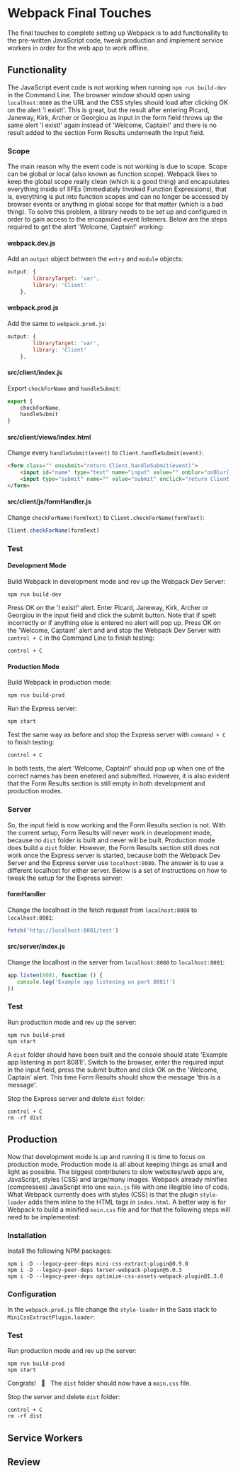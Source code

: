 # Webpack Final Touches
The final touches to complete setting up Webpack is to add functionallity to the pre-written JavaScript code, tweak production and implement service workers in order for the web app to work offline.

## Functionality
The JavaScript event code is not working when running `npm run build-dev` in the Command Line. The browser window should open using `localhost:8080` as the URL and the CSS styles should load after clicking OK on the alert 'I exist!'. This is great, but the result after entering Picard, Janeway, Kirk, Archer or Georgiou as input in the form field throws up the same alert 'I exist!' again instead of 'Welcome, Captain!' and there is no result added to the section Form Results underneath the input field.

### Scope
The main reason why the event code is not working is due to scope. Scope can be global or local (also known as function scope). Webpack likes to keep the global scope really clean (which is a good thing) and encapsulates everything inside of IIFEs (Immediately Invoked Function Expressions), that is, everything is put into function scopes and can no longer be accessed by browser events or anything in global scope for that matter (which is a bad thing). To solve this problem, a library needs to be set up and configured in order to gain access to the encapsuled event listeners. Below are the steps required to get the alert 'Welcome, Captain!' working:

#### webpack.dev.js
Add an `output` object between the `entry` and `module` objects:
```js
output: {
        libraryTarget: 'var',
        library: 'Client'
    },
```
#### webpack.prod.js
Add the same to `webpack.prod.js`:
```js
output: {
        libraryTarget: 'var',
        library: 'Client'
    },
```
#### src/client/index.js
Export `checkForName` and `handleSubmit`:
```js
export {
    checkForName,
    handleSubmit
}
```
#### src/client/views/index.html
Change every `handleSubmit(event)` to `Client.handleSubmit(event)`:
```html
<form class="" onsubmit="return Client.handleSubmit(event)">
    <input id="name" type="text" name="input" value="" onblur="onBlur()" placeholder="Name">
    <input type="submit" name="" value="submit" onclick="return Client.handleSubmit(event)" onsubmit="return Client.handleSubmit(event)">
</form>
```
#### src/client/js/formHandler.js
Change `checkForName(formText)` to `Client.checkForName(formText)`:
```js
Client.checkForName(formText)
```

### Test
#### Development Mode
Build Webpack in development mode and rev up the Webpack Dev Server:
```
npm run build-dev
```
Press OK on the 'I exist!' alert. Enter Picard, Janeway, Kirk, Archer or Georgiou in the input field and click the submit button. Note that if spelt incorrectly or if anything else is entered no alert will pop up. Press OK on the 'Welcome, Captain!' alert and and stop the Webpack Dev Server with `control + C` in the Command Line to finish testing:
```
control + C
```

#### Production Mode
Build Webpack in production mode:
```
npm run build-prod
```
Run the Express server:
```
npm start
```
Test the same way as before and stop the Express server with `command + C` to finish testing:
```
control + C
```
In both tests, the alert 'Welcome, Captain!' should pop up when one of the correct names has been enetered and submitted. However, it is also evident that the Form Results section is still empty in both development and production modes.

### Server
So, the input field is now working and the Form Results section is not. With the current setup, Form Results will never work in development mode, because no `dist` folder is built and never will be built. Production mode does build a `dist` folder. However, the Form Results section still does not work once the Express server is started, because both the Webpack Dev Server and the Express server use `localhost:8080`. The answer is to use a different localhost for either server. Below is a set of instructions on how to tweak the setup for the Express server:

#### formHandler
Change the localhost in the fetch request from `localhost:8080` to `localhost:8081`:
```js
fetch('http://localhost:8081/test')
```
#### src/server/index.js
 Change the localhost in the server from `localhost:8080` to `localhost:8081`:
 ```js
app.listen(8081, function () {
    console.log('Example app listening on port 8081!')
})
 ```

### Test
Run production mode and rev up the server:
```
npm run build-prod
npm start
```
A `dist` folder should have been built and the console should state 'Example app listening in port 8081!'. Switch to the browser, enter the required input in the input field, press the submit button and click OK on the 'Welcome, Captain' alert. This time Form Results should show the message 'this is a message'.

Stop the Express server and delete `dist` folder:
```
control + C
rm -rf dist
```

## Production
Now that development mode is up and running it is time to focus on production mode. Production mode is all about keeping things as small and light as possible. The biggest contributers to slow websites/web apps are, JavaScript, styles (CSS) and large/many images. Webpack already minifies (compresses) JavaScript into one `main.js` file with one illegible line of code. What Webpack currently does with styles (CSS) is that the plugin `style-loader` adds them inline to the HTML tags in `index.html`. A better way is for Webpack to build a minified `main.css` file and for that the following steps will need to be implemented:

### Installation
Install the following NPM packages:
```
npm i -D --legacy-peer-deps mini-css-extract-plugin@0.9.0
npm i -D --legacy-peer-deps terser-webpack-plugin@5.0.3
npm i -D --legacy-peer-deps optimize-css-assets-webpack-plugin@1.3.0
```

### Configuration
In the `webpack.prod.js` file change the `style-loader` in the Sass stack to `MiniCssExtractPlugin.loader`:

### Test
Run production mode and rev up the server:
```
npm run build-prod
npm start
```
Congrats! &nbsp; :raised_hands: &nbsp; The `dist` folder should now have a `main.css` file.

Stop the server and delete `dist` folder:
```
control + C
rm -rf dist
```

## Service Workers

## Review